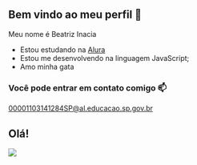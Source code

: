 ## Bem vindo ao meu perfil 💙

Meu nome é Beatriz Inacia

- Estou estudando na [Alura](https://www.alura.com.br)
- Estou me desenvolvendo na linguagem JavaScript;
- Amo minha gata

### Você pode entrar em contato comigo 📫

00001103141284SP@al.educacao.sp.gov.br


## Olá!

![](https://media1.tenor.com/m/fwSmRdrA51UAAAAC/anger-inside-out.gif)
